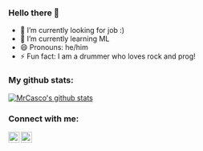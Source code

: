 ### Hello there 👋

- 🔭 I’m currently looking for job :)
- 🌱 I’m currently learning ML
- 😄 Pronouns: he/him
- ⚡ Fun fact: I am a drummer who loves rock and prog!

### My github stats:  

[![MrCasco's github stats](https://github-readme-stats.vercel.app/api?username=MrCasco&count_private=true&show_icons=true&theme=radical
)](https://github.com/MrCasco/github-readme-stats)

### Connect with me:

[<img style="color:white" align="left" alt="codeSTACKr | LinkedIn" width="22px" src="https://cdn.jsdelivr.net/npm/simple-icons@v3/icons/linkedin.svg" />][linkedin]
[<img style="color:white" align="left" alt="codeSTACKr | Instagram" width="22px" src="https://cdn.jsdelivr.net/npm/simple-icons@v3/icons/gmail.svg" />][mail]


[linkedin]: https://www.linkedin.com/in/ernesto-casco/
[mail]: mailto:ernesto.casco.velazquez@gmail.com
